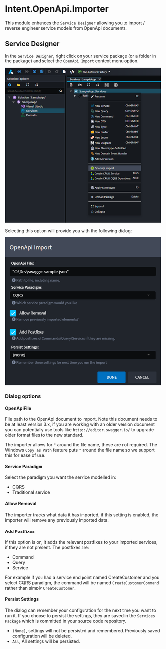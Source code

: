 ﻿# Intent.OpenApi.Importer

This module enhances the `Service Designer` allowing you to import / reverse engineer service models from OpenApi documents.

## Service Designer

In the `Service Designer`, right click on your service package (or a folder in the package) and select the `OpenApi Import` context menu option.

![Open Import context menu item](./docs/images/open-api-import-context-menu.png)

Selecting this option will provide you with the following dialog:

![OpenApi Import dialog](./docs/images/open-api-dialog.png)

### Dialog options

#### OpenApiFile

File path to the OpenApi document to import. Note this document needs to be at least version 3.x, if you are working with an older version document you can potentially use tools like `https://editor.swagger.io/` to upgrade older format files to the new standard.

The importer allows for `"` around the file name, these are not required. The Windows `Copy as Path` feature puts `"` around the file name so we support this for ease of use.

#### Service Paradigm

Select the paradigm you want the service modelled in:

- CQRS
- Traditional service

#### Allow Removal

The importer tracks what data it has imported, if this setting is enabled, the importer will remove any previously imported data.

#### Add Postfixes

If this option is on, it adds the relevant postfixes to your imported services, if they are not present. The postfixes are:

- Command
- Query
- Service

For example if you had a service end point named CreateCustomer and you select CQRS paradigm, the command will be named `CreateCustomerCommand` rather than simply `CreateCustomer`.

#### Persist Settings

The dialog can remember your configuration for the next time you want to run it. If you choose to persist the settings, they are saved in the `Services Package` which is committed in your source code repository.

- `(None)`,  settings will not be persisted and remembered. Previously saved configuration will be deleted.
- `All`, All settings will be persisted.
